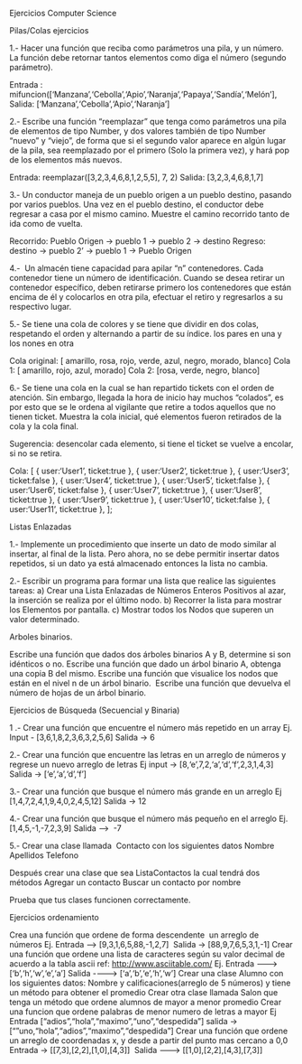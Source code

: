 Ejercicios Computer Science

Pilas/Colas ejercicios

1.- Hacer una función que reciba como parámetros una pila, y un número.
La función debe retornar tantos elementos como diga el número (segundo parámetro).

Entrada : mifuncion([‘Manzana’,‘Cebolla’,‘Apio’,‘Naranja’,‘Papaya’,‘Sandía’,‘Melón’],
Salida: [‘Manzana’,‘Cebolla’,‘Apio’,‘Naranja’]

2.- Escribe una función “reemplazar” que tenga como parámetros una pila de elementos de tipo Number, y dos valores también de tipo Number “nuevo” y “viejo”, de forma que si el segundo valor aparece en algún lugar de la pila, sea reemplazado por el primero (Solo la primera vez), y hará pop de los elementos más nuevos.

Entrada: reemplazar([3,2,3,4,6,8,1,2,5,5], 7, 2)
Salida: [3,2,3,4,6,8,1,7]

3.- Un conductor maneja de un pueblo origen a un pueblo destino, pasando por varios
pueblos. Una vez en el pueblo destino, el conductor debe regresar a casa por el mismo
camino. Muestre el camino recorrido tanto de ida como de vuelta.

Recorrido: Pueblo Origen → pueblo 1 → pueblo 2 → destino
Regreso: destino → pueblo 2’ → pueblo 1 → Pueblo Origen

4.-  Un almacén tiene capacidad para apilar “n” contenedores. Cada contenedor tiene un número de identificación. Cuando se desea retirar un contenedor específico, deben retirarse primero los contenedores que están encima de él y colocarlos en otra pila, efectuar el retiro y regresarlos a su respectivo lugar.

5.- Se tiene una cola de colores y se tiene que dividir en dos colas, respetando el orden y alternando a partir de su índice. los pares en una y los nones en otra

Cola original: [ amarillo, rosa, rojo, verde, azul, negro, morado, blanco]
Cola 1: [ amarillo, rojo, azul, morado]
Cola 2: [rosa, verde, negro, blanco]

6.- Se tiene una cola en la cual se han repartido tickets con el orden de atención. Sin embargo, llegada la hora de inicio hay muchos “colados”, es por esto que se le ordena al vigilante que retire a todos aquellos que no tienen ticket. Muestra la cola inicial, qué elementos fueron retirados de la cola y la cola final.

Sugerencia: desencolar cada elemento, si tiene el ticket se vuelve a encolar, si no se retira.

Cola: [
{ user:‘User1’, ticket:true },
{ user:‘User2’, ticket:true },
{ user:‘User3’, ticket:false },
{ user:‘User4’, ticket:true },
{ user:‘User5’, ticket:false },
{ user:‘User6’, ticket:false },
{ user:‘User7’, ticket:true },
{ user:‘User8’, ticket:true },
{ user:‘User9’, ticket:true },
{ user:‘User10’, ticket:false },
{ user:‘User11’, ticket:true },
];

Listas Enlazadas

1.- Implemente un procedimiento que inserte un dato de modo similar al insertar, al final de la lista. Pero ahora, no se debe permitir insertar datos repetidos, si un dato ya está almacenado entonces la lista no cambia.

2.- Escribir un programa para formar una lista que realice las siguientes tareas:
a) Crear una Lista Enlazadas de Números Enteros Positivos al azar, la inserción se realiza por el último nodo.
b) Recorrer la lista para mostrar los Elementos por pantalla.
c) Mostrar todos los Nodos que superen un valor determinado.

Arboles binarios.

Escribe una función que dados dos árboles binarios A y B, determine si son idénticos o no.
Escribe una función que dado un árbol binario A, obtenga una copia B del mismo.
Escribe una función que visualice los nodos que están en el nivel n de un árbol binario. 
Escribe una función que devuelva el número de hojas de un árbol binario.

Ejercicios de Búsqueda (Secuencial y Binaria)

1 .- Crear una función que encuentre el número más repetido en un array
Ej. Input - [3,6,1,8,2,3,6,3,2,5,6]
Salida -> 6

2.- Crear una función que encuentre las letras en un arreglo de números y regrese un nuevo arreglo de letras
Ej input -> [8,‘e’,7,2,‘a’,‘d’,‘f’,2,3,1,4,3]
Salida → [‘e’,‘a’,‘d’,‘f’]

3.- Crear una función que busque el número más grande en un arreglo
Ej [1,4,7,2,4,1,9,4,0,2,4,5,12]
Salida -> 12

4.- Crear una función que busque el número más pequeño en el arreglo
Ej. [1,4,5,-1,-7,2,3,9]
Salida -->  -7

5.- Crear una clase llamada  Contacto con los siguientes datos
Nombre 
Apellidos
Telefono

Después crear una clase que sea ListaContactos la cual tendrá dos métodos
Agregar un contacto
Buscar un contacto por nombre

Prueba que tus clases funcionen correctamente.

Ejercicios ordenamiento

Crea una función que ordene de forma descendente  un arreglo de números
Ej. Entrada --> [9,3,1,6,5,88,-1,2,7] 
Salida → [88,9,7,6,5,3,1,-1]
Crear una función que ordene una lista de caracteres según su valor decimal de acuerdo a la tabla ascii ref: http://www.asciitable.com/
Ej. Entrada ---> [‘b’,‘h’,‘w’,‘e’,‘a’]
Salida ----> [‘a’,‘b’,‘e’,‘h’,‘w’]
Crear una clase Alumno con los siguientes datos:
Nombre y calificaciones(arreglo de 5 números) y tiene un método para obtener el promedio
Crear otra clase llamada Salon que tenga un método que ordene alumnos de mayor a menor promedio
Crear una funcion que ordene palabras de menor numero de letras a mayor
Ej Entrada [“adios”,“hola”,“maximo”,“uno”,“despedida”]
salida -> [“”uno,“hola”,“adios”,“maximo”,“despedida”]
Crear una función que ordene un arreglo de coordenadas x, y desde a partir del punto mas cercano a 0,0
Entrada -> [[7,3],[2,2],[1,0],[4,3]] 
Salida ---> [[1,0],[2,2],[4,3],[7,3]]
